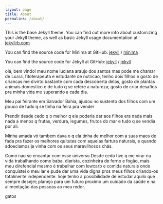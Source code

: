 ```yaml
---
layout: page
title: About
permalink: /about/
---
```


This is the base Jekyll theme. You can find out more info about customizing your Jekyll theme, as well as basic Jekyll usage documentation at [jekyllrb.com](https://jekyllrb.com/)

You can find the source code for Minima at GitHub:
[jekyll][jekyll-organization] /
[minima](https://github.com/jekyll/minima)

You can find the source code for Jekyll at GitHub:
[jekyll][jekyll-organization] /
[jekyll](https://github.com/jekyll/jekyll)


[jekyll-organization]: https://github.com/jekyll

olá, bem vindo!
meu nome luciana araujo dos santos mas pode me chamar de Luara,
fitoterapeuta e estudante de nutricao, tenho dois filhos e gosto de
criancas me divirto bastante com cada descoberta delas, gosto de
plantas animais domestico e de tudo q se refere a natureza;
gosto de criar desafios pra minha vida me superando a cada dia.

Meu pai feirante em Salvador Bahia, ajudou no sustento dos filhos
com um pouco de tudo q se tinha na feira pra vender

Prendir desde cedo q o melhor q ele poderia dar aos filhos era
nada mais nada a menos q frutas, verdura, legumes, frutos do mar
e tudo q se vendia por ali.

Minha amada vó tambem dava o q ela tinha de melhor com a suas maos
de fada pra fazer os melhores quitutes com aquelas fartura naturais,
e quando adoeciamos ja vinha com os seus maravilhosos chás.

Como nao se encantar com esse universo
Desde cedo tive q me virar na vida trabalhando como baba, diarista,
cozinheira de forno e fogão, mais meu direfencial mesmo
é trabalhar com lowcarb e comida naturais onde conquistei o meu lar
e pude dar uma vida digna pros meus filhos criando-os totalmente independente.
hoje tenho a possibilidade de estudar aquilo que sempre desejei;
planejo para um futuro proxímo um cuidado da saúde e na alimentação
das pessoas ao meu redor.

gatos
